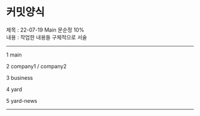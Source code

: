 # 커밋양식
제목 : 22-07-19 Main 문순정 10% <br>
내용 : 작업한 내용들 구체적으로 서술

---

1 main 

2 company1 / company2

3 business

4 yard

5 yard-news

---
